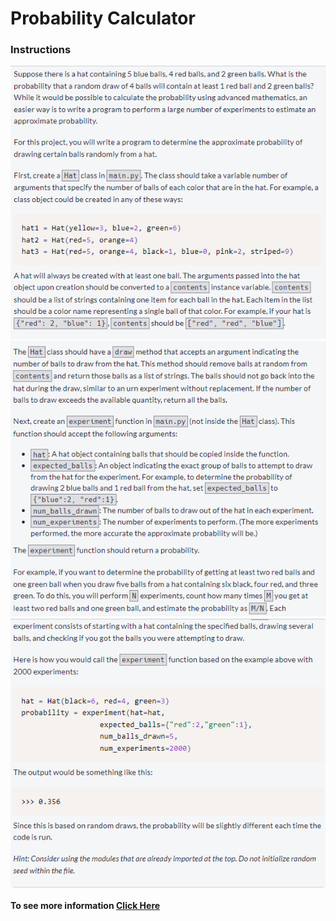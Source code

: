 <div class="container" style="max-width: 700px;">
        <h1>Probability Calculator</h1>
        <h3>Instructions</h3>
        <div class="imgBox">
            <img src="images/one.png" alt="part one">
        </div>
        <div class="imgBox">
            <img src="images/two.png" alt="part two">
        </div>
        <div class="imgBox">
            <img src="images/three.png" alt="part three">
        </div>
        <br>
        <div>
                    <strong>To see more information <a href="https://www.freecodecamp.org/learn/scientific-computing-with-python/scientific-computing-with-python-projects/probability-calculator">Click Here</a>
            </strong>
        </div>
    </div>